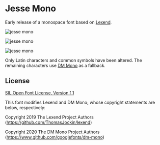 # Jesse Mono
Early release of a monospace font based on [Lexend](https://lexend.com).

![jesse mono](https://github.com/MadSimple/jesse-mono/assets/92187165/e1947eb2-9dff-46a7-b0cb-cf01a05190d6)

![jesse mono](https://github.com/MadSimple/jesse-mono/assets/92187165/3742eb2d-b71a-43d5-ba5d-a3f19cb19b50)

![jesse mono](https://github.com/MadSimple/jesse-mono/assets/92187165/3393fff9-e958-4bd4-bc4c-531b2db137b7)


Only Latin characters and common symbols have been altered.
The remaining characters use [DM Mono](https://fonts.google.com/specimen/DM+Mono) as a fallback.

## License

[SIL Open Font License, Version 1.1](http://scripts.sil.org/OFL)

This font modifies Lexend and DM Mono, whose copyright statements are below, respectively:

Copyright 2019 The Lexend Project Authors (https://github.com/ThomasJockin/lexend)

Copyright 2020 The DM Mono Project Authors (https://www.github.com/googlefonts/dm-mono)
